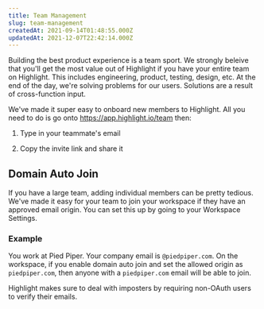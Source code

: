 ```yaml
---
title: Team Management
slug: team-management
createdAt: 2021-09-14T01:48:55.000Z
updatedAt: 2021-12-07T22:42:14.000Z
---
```


Building the best product experience is a team sport. We strongly beleive that you'll get the most value out of Highlight if you have your entire team on Highlight. This includes engineering, product, testing, design, etc. At the end of the day, we're solving problems for our users. Solutions are a result of cross-function input.

We've made it super easy to onboard new members to Highlight. All you need to do is go onto <https://app.highlight.io/team> then:

1.  Type in your teammate's email

2.  Copy the invite link and share it

## Domain Auto Join

If you have a large team, adding individual members can be pretty tedious. We've made it easy for your team to join your workspace if they have an approved email origin. You can set this up by going to your Workspace Settings.

### Example

You work at Pied Piper. Your company email is `@piedpiper.com`. On the workspace, if you enable domain auto join and set the allowed origin as `piedpiper.com`, then anyone with a `piedpiper.com` email will be able to join.

Highlight makes sure to deal with imposters by requiring non-OAuth users to verify their emails.
